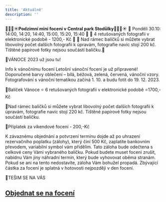 ```yaml
---
title: 'Aktuálně'
description: ''
---
```


🍁🍂🍄☀️**Podzimní mini focení v Central park Stodůlky**🍁🍂🍄☀️
🍁 Ponděli 30.10: 14:00, 14:20, 14:40, 15:00, 15:20, 15:40 🍁
🍁 4 retušovaných fotografii v elektronické podobě - 1200,- Kč 🍁
🍁 Nad rámec balíčků si můžete vybrat libovolný počet dalších fotografii k úpravám, fotografie navíc stojí 200 kč. Tištěné papírové fotky nejsou součástí balíčku.🍁
 
🎄VÁNOCE 2023 už jsou tu!

 Info k vánočnímu focení
Letošní vánoční focení je už připravené! 
Doporučené barvy oblečení – bílá, béžová, zelená, červená, vánoční vzory.
Fotografování s vánoční tematikou začíná 1. 10. a budu fotit do 19. 12. 2023.

  🎄Balíček Vánoce ⭐️ 6 retušovaných fotografii v elektronické podobě ⭐️1700,- Kč
  
  🎄Nad rámec balíčků si můžete vybrat libovolný počet dalších fotografii k úpravám, fotografie navíc stojí 220 kč. Tištěné papírové fotky nejsou součástí balíčku.
  
  🌲Příplatek za víkendové focení - 200,-Kč
  
K závaznému objednání a potvrzení termínu dojde až po uhrazení rezervačního poplatku (zálohy), který činí 500 Kč, zaplatíte bankovním převodem, variabilní symbol vám přidělím. Tato záloha bude odečtena s celkové ceny Vámi vybraného balíčku. Pokud budete muset foceni zrušit, nabídnu Vám jiny náhradní termín, který bude vyhovovat oběma stranám. Pokud se ani na tento nedostavíte, záloha Vám bohužel propadá. Zbývající částka za focení je splatná v hotovosti nejpozději v den focení.

🎄TEŠIM SE NA VÁS

## [**Objednat se na focení**](/contact) 
